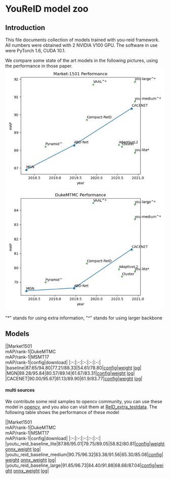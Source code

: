 # YouReID model zoo 

## Introduction

This file documents collection of models trained with you-reid framework. All numbers were obtained with 2 NVIDIA V100 GPU. The software in use were PyTorch 1.6, CUDA 10.1.

We compare some state of the art models in the following pictures, using the performance in those paper.
![image](zoo/market1501_performance.png) ![image](zoo/duke_performance.png)

"*" stands for using extra information, "^" stands for using larger backbone

## Models

||Market1501<br>mAP/rank-1|DukeMTMC<br>mAP/rank-1|MSMT17<br>mAP/rank-1|config|download|
|:-:|:-:|:-:|:-:|:-:|
|baseline|87.65/94.80|77.21/88.33|54.61/78.80|[config](../example/baseline/baseline_dist_bn.yaml)|[weight]() [log]()|
|MGN|89.28/95.84|80.57/89.14|61.67/83.31|[config](../example/mgn/mgn.yaml)|[weight]() [log]()| 
|CACENET|90.00/95.67|81.13/89.90|61.9/83.77|[config](../example/cacenet/cacenet.yaml)|[weight]() [log]()|


#### multi sources
We contribute some reid samples to opencv community, you can use these model in [opencv](https://github.com/opencv/opencv/pull/19108), and you also can visit them at [ReID_extra_testdata](https://github.com/ReID-Team/ReID_extra_testdata).
The following table shows the performance of these model

||Market1501<br>mAP/rank-1|DukeMTMC<br>mAP/rank-1|MSMT17<br>mAP/rank-1|config|download|
|:-:|:-:|:-:|:-:|:-:|
|youtu_reid_baseline_lite|87.86/95.01|79.75/89.05|58.82/80.81|[config](../example/baseline/baseline_lite_multidataset.yaml)|[weight](https://drive.google.com/file/d/1l-8Lj9OPs4D6qKGAljbJgZuxGvENkDjl/view?usp=sharing) [onnx_weight](https://drive.google.com/file/d/1CinUtnkO_r9120qEuL1c8EbMuYzql2Cu/view?usp=sharing) [log](https://drive.google.com/file/d/1QmmbU3c2Nw6UR5AGvU5B-v2kRiPKIJQ3/view?usp=sharing)|
|youtu_reid_baseline_medium|90.75/96.32|83.38/91.56|65.30/85.08|[config](../example/baseline/baseline_medium_multidataset.yaml)|[weight](https://drive.google.com/file/d/1bhOMl4masd63alS3HMZ060miyM7R31uR/view?usp=sharing) [onnx_weight](https://drive.google.com/file/d/1IztiK3reDiCXYdR_p73hvENeVZQfQLFb/view?usp=sharing) [log](https://drive.google.com/file/d/1ea0PiLYsTJ3vkjwgO3WMOzRsPdcQBpjk/view?usp=sharing)|
|youtu_reid_baseline_large|91.85/96.73|84.40/91.88|68.68/87.04|[config](../example/baseline/baseline_large_multidataset.yaml)|[weight](https://drive.google.com/file/d/1zoM1o_6o7otV0VfUxtCwj7O_AbBplWnu/view?usp=sharing) [onnx_weight](https://drive.google.com/file/d/1yU609diFdkre2j7f4rHxZWKO-vkS-04c/view?usp=sharing) [log](https://drive.google.com/file/d/1iP6sSSxofoeeb-6Q4BDjrD7ncWvT5TEP/view?usp=sharing)|


